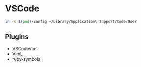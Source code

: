 # VSCode

```bash
ln -s $(pwd)/config ~/Library/Application\ Support/Code/User
```

## Plugins

- VSCodeVim
- VimL
- ruby-symbols